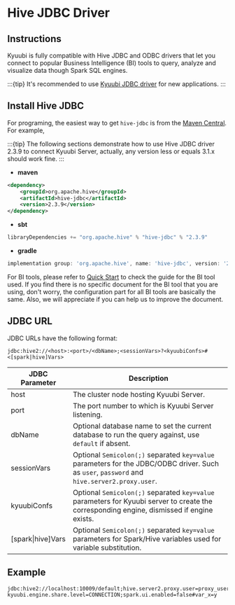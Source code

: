 <!--
- Licensed to the Apache Software Foundation (ASF) under one or more
- contributor license agreements.  See the NOTICE file distributed with
- this work for additional information regarding copyright ownership.
- The ASF licenses this file to You under the Apache License, Version 2.0
- (the "License"); you may not use this file except in compliance with
- the License.  You may obtain a copy of the License at
-
-   http://www.apache.org/licenses/LICENSE-2.0
-
- Unless required by applicable law or agreed to in writing, software
- distributed under the License is distributed on an "AS IS" BASIS,
- WITHOUT WARRANTIES OR CONDITIONS OF ANY KIND, either express or implied.
- See the License for the specific language governing permissions and
- limitations under the License.
-->

# Hive JDBC Driver

## Instructions

Kyuubi is fully compatible with Hive JDBC and ODBC drivers that let you connect to popular Business Intelligence (BI)
tools to query, analyze and visualize data though Spark SQL engines.

:::{tip}
It's recommended to use [Kyuubi JDBC driver](./kyuubi_jdbc.rst) for new applications.
:::

## Install Hive JDBC

For programing, the easiest way to get `hive-jdbc` is from the [Maven Central](https://mvnrepository.com/artifact/org.apache.hive/hive-jdbc). For example,

:::{tip}
The following sections demonstrate how to use Hive JDBC driver 2.3.9 to connect Kyuubi Server, actually, any version
less or equals 3.1.x should work fine.
:::

- **maven**

```xml
<dependency>
    <groupId>org.apache.hive</groupId>
    <artifactId>hive-jdbc</artifactId>
    <version>2.3.9</version>
</dependency>
```

- **sbt**

```scala
libraryDependencies += "org.apache.hive" % "hive-jdbc" % "2.3.9"
```

- **gradle**

```gradle
implementation group: 'org.apache.hive', name: 'hive-jdbc', version: '2.3.9'
```

For BI tools, please refer to [Quick Start](../../quick_start/index.rst) to check the guide for the BI tool used.
If you find there is no specific document for the BI tool that you are using, don't worry, the configuration part for all BI tools are basically the same.
Also, we will appreciate if you can help us to improve the document.

## JDBC URL

JDBC URLs have the following format:

```
jdbc:hive2://<host>:<port>/<dbName>;<sessionVars>?<kyuubiConfs>#<[spark|hive]Vars>
```

|    JDBC Parameter     |                                                                 Description                                                                  |
|-----------------------|----------------------------------------------------------------------------------------------------------------------------------------------|
| host                  | The cluster node hosting Kyuubi Server.                                                                                                      |
| port                  | The port number to which is Kyuubi Server listening.                                                                                         |
| dbName                | Optional database name to set the current database to run the query against, use `default` if absent.                                        |
| sessionVars           | Optional `Semicolon(;)` separated `key=value` parameters for the JDBC/ODBC driver. Such as `user`, `password` and `hive.server2.proxy.user`. |
| kyuubiConfs           | Optional `Semicolon(;)` separated `key=value` parameters for Kyuubi server to create the corresponding engine, dismissed if engine exists.   |
| [spark&#124;hive]Vars | Optional `Semicolon(;)` separated `key=value` parameters for Spark/Hive variables used for variable substitution.                            |

## Example

```
jdbc:hive2://localhost:10009/default;hive.server2.proxy.user=proxy_user?kyuubi.engine.share.level=CONNECTION;spark.ui.enabled=false#var_x=y
```

